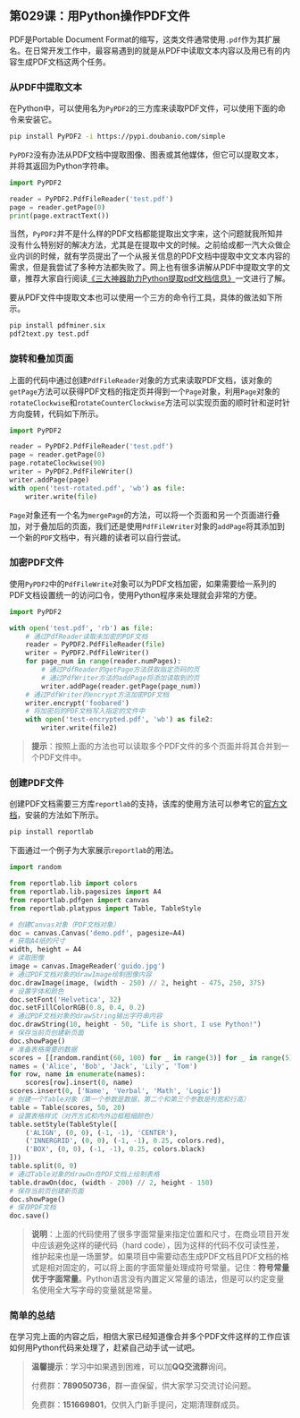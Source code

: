 ## 第029课：用Python操作PDF文件

PDF是Portable Document Format的缩写，这类文件通常使用`.pdf`作为其扩展名。在日常开发工作中，最容易遇到的就是从PDF中读取文本内容以及用已有的内容生成PDF文档这两个任务。

### 从PDF中提取文本

在Python中，可以使用名为`PyPDF2`的三方库来读取PDF文件，可以使用下面的命令来安装它。

```Bash
pip install PyPDF2 -i https://pypi.doubanio.com/simple
```

`PyPDF2`没有办法从PDF文档中提取图像、图表或其他媒体，但它可以提取文本，并将其返回为Python字符串。

```Python
import PyPDF2

reader = PyPDF2.PdfFileReader('test.pdf')
page = reader.getPage(0)
print(page.extractText())
```

当然，`PyPDF2`并不是什么样的PDF文档都能提取出文字来，这个问题就我所知并没有什么特别好的解决方法，尤其是在提取中文的时候。之前给成都一汽大众做企业内训的时候，就有学员提出了一个从报关信息的PDF文档中提取中文文本内容的需求，但是我尝试了多种方法都失败了。网上也有很多讲解从PDF中提取文字的文章，推荐大家自行阅读[《三大神器助力Python提取pdf文档信息》](https://cloud.tencent.com/developer/article/1395339)一文进行了解。

要从PDF文件中提取文本也可以使用一个三方的命令行工具，具体的做法如下所示。

```Bash
pip install pdfminer.six
pdf2text.py test.pdf
```

### 旋转和叠加页面

上面的代码中通过创建`PdfFileReader`对象的方式来读取PDF文档，该对象的`getPage`方法可以获得PDF文档的指定页并得到一个`Page`对象，利用`Page`对象的`rotateClockwise`和`rotateCounterClockwise`方法可以实现页面的顺时针和逆时针方向旋转，代码如下所示。

```Python
import PyPDF2

reader = PyPDF2.PdfFileReader('test.pdf')
page = reader.getPage(0)
page.rotateClockwise(90)
writer = PyPDF2.PdfFileWriter()
writer.addPage(page)
with open('test-rotated.pdf', 'wb') as file:
    writer.write(file)
```

`Page`对象还有一个名为`mergePage`的方法，可以将一个页面和另一个页面进行叠加，对于叠加后的页面，我们还是使用`PdfFileWriter`对象的`addPage`将其添加到一个新的`PDF`文档中，有兴趣的读者可以自行尝试。

### 加密PDF文件

使用`PyPDF2`中的`PdfFileWrite`对象可以为PDF文档加密，如果需要给一系列的PDF文档设置统一的访问口令，使用Python程序来处理就会非常的方便。

```Python
import PyPDF2

with open('test.pdf', 'rb') as file:
   	# 通过PdfReader读取未加密的PDF文档
    reader = PyPDF2.PdfFileReader(file)
    writer = PyPDF2.PdfFileWriter()
    for page_num in range(reader.numPages):
        # 通过PdfReader的getPage方法获取指定页码的页
        # 通过PdfWriter方法的addPage将添加读取到的页
        writer.addPage(reader.getPage(page_num))
    # 通过PdfWriter的encrypt方法加密PDF文档
    writer.encrypt('foobared')
    # 将加密后的PDF文档写入指定的文件中
    with open('test-encrypted.pdf', 'wb') as file2:
        writer.write(file2)
```

> **提示**：按照上面的方法也可以读取多个PDF文件的多个页面并将其合并到一个PDF文件中。

### 创建PDF文件

创建PDF文档需要三方库`reportlab`的支持，该库的使用方法可以参考它的[官方文档](https://www.reportlab.com/docs/reportlab-userguide.pdf)，安装的方法如下所示。

```Bash
pip install reportlab
```

下面通过一个例子为大家展示`reportlab`的用法。

```Python
import random

from reportlab.lib import colors
from reportlab.lib.pagesizes import A4
from reportlab.pdfgen import canvas
from reportlab.platypus import Table, TableStyle

# 创建Canvas对象（PDF文档对象）
doc = canvas.Canvas('demo.pdf', pagesize=A4)
# 获取A4纸的尺寸
width, height = A4
# 读取图像
image = canvas.ImageReader('guido.jpg')
# 通过PDF文档对象的drawImage绘制图像内容
doc.drawImage(image, (width - 250) // 2, height - 475, 250, 375)
# 设置字体和颜色
doc.setFont('Helvetica', 32)
doc.setFillColorRGB(0.8, 0.4, 0.2)
# 通过PDF文档对象的drawString输出字符串内容
doc.drawString(10, height - 50, "Life is short, I use Python!")
# 保存当前页创建新页面
doc.showPage()
# 准备表格需要的数据
scores = [[random.randint(60, 100) for _ in range(3)] for _ in range(5)]
names = ('Alice', 'Bob', 'Jack', 'Lily', 'Tom')
for row, name in enumerate(names):
    scores[row].insert(0, name)
scores.insert(0, ['Name', 'Verbal', 'Math', 'Logic'])
# 创建一个Table对象（第一个参数是数据，第二个和第三个参数是列宽和行高）
table = Table(scores, 50, 20)
# 设置表格样式（对齐方式和内外边框粗细颜色）
table.setStyle(TableStyle([
    ('ALIGN', (0, 0), (-1, -1), 'CENTER'),
    ('INNERGRID', (0, 0), (-1, -1), 0.25, colors.red),
    ('BOX', (0, 0), (-1, -1), 0.25, colors.black)
]))
table.split(0, 0)
# 通过Table对象的drawOn在PDF文档上绘制表格
table.drawOn(doc, (width - 200) // 2, height - 150)
# 保存当前页创建新页面
doc.showPage()
# 保存PDF文档
doc.save()
```

> **说明**：上面的代码使用了很多字面常量来指定位置和尺寸，在商业项目开发中应该避免这样的硬代码（hard code），因为这样的代码不仅可读性差，维护起来也是一场噩梦。如果项目中需要动态生成PDF文档且PDF文档的格式是相对固定的，可以将上面的字面常量处理成符号常量。记住：**符号常量优于字面常量**。Python语言没有内置定义常量的语法，但是可以约定变量名使用全大写字母的变量就是常量。

###  简单的总结

在学习完上面的内容之后，相信大家已经知道像合并多个PDF文件这样的工作应该如何用Python代码来处理了，赶紧自己动手试一试吧。

> **温馨提示**：学习中如果遇到困难，可以加**QQ交流群**询问。
>
> 付费群：**789050736**，群一直保留，供大家学习交流讨论问题。
>
> 免费群：**151669801**，仅供入门新手提问，定期清理群成员。